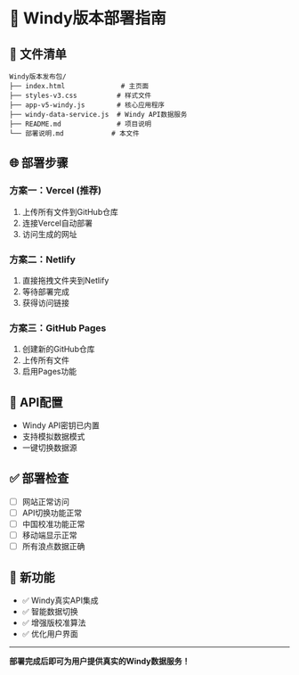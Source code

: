 # 🚀 Windy版本部署指南

## 📁 文件清单
```
Windy版本发布包/
├── index.html              # 主页面
├── styles-v3.css          # 样式文件  
├── app-v5-windy.js        # 核心应用程序
├── windy-data-service.js  # Windy API数据服务
├── README.md              # 项目说明
└── 部署说明.md            # 本文件
```

## 🌐 部署步骤

### 方案一：Vercel (推荐)
1. 上传所有文件到GitHub仓库
2. 连接Vercel自动部署
3. 访问生成的网址

### 方案二：Netlify
1. 直接拖拽文件夹到Netlify
2. 等待部署完成
3. 获得访问链接

### 方案三：GitHub Pages
1. 创建新的GitHub仓库
2. 上传所有文件
3. 启用Pages功能

## 🔑 API配置
- Windy API密钥已内置
- 支持模拟数据模式
- 一键切换数据源

## ✅ 部署检查
- [ ] 网站正常访问
- [ ] API切换功能正常
- [ ] 中国校准功能正常
- [ ] 移动端显示正常
- [ ] 所有浪点数据正确

## 🎯 新功能
- ✅ Windy真实API集成
- ✅ 智能数据切换
- ✅ 增强版校准算法
- ✅ 优化用户界面

---
**部署完成后即可为用户提供真实的Windy数据服务！**